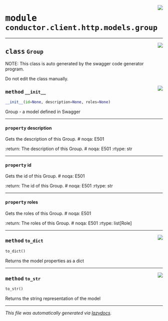 <!-- markdownlint-disable -->

<a href="../src/conductor/client/http/models/group.py#L0"><img align="right" style="float:right;" src="https://img.shields.io/badge/-source-cccccc?style=flat-square"></a>

# <kbd>module</kbd> `conductor.client.http.models.group`






---

<a href="../src/conductor/client/http/models/group.py#L6"><img align="right" style="float:right;" src="https://img.shields.io/badge/-source-cccccc?style=flat-square"></a>

## <kbd>class</kbd> `Group`
NOTE: This class is auto generated by the swagger code generator program. 

Do not edit the class manually. 

<a href="../src/conductor/client/http/models/group.py#L30"><img align="right" style="float:right;" src="https://img.shields.io/badge/-source-cccccc?style=flat-square"></a>

### <kbd>method</kbd> `__init__`

```python
__init__(id=None, description=None, roles=None)
```

Group - a model defined in Swagger 


---

#### <kbd>property</kbd> description

Gets the description of this Group.  # noqa: E501 



:return: The description of this Group.  # noqa: E501 :rtype: str 

---

#### <kbd>property</kbd> id

Gets the id of this Group.  # noqa: E501 



:return: The id of this Group.  # noqa: E501 :rtype: str 

---

#### <kbd>property</kbd> roles

Gets the roles of this Group.  # noqa: E501 



:return: The roles of this Group.  # noqa: E501 :rtype: list[Role] 



---

<a href="../src/conductor/client/http/models/group.py#L106"><img align="right" style="float:right;" src="https://img.shields.io/badge/-source-cccccc?style=flat-square"></a>

### <kbd>method</kbd> `to_dict`

```python
to_dict()
```

Returns the model properties as a dict 

---

<a href="../src/conductor/client/http/models/group.py#L133"><img align="right" style="float:right;" src="https://img.shields.io/badge/-source-cccccc?style=flat-square"></a>

### <kbd>method</kbd> `to_str`

```python
to_str()
```

Returns the string representation of the model 




---

_This file was automatically generated via [lazydocs](https://github.com/ml-tooling/lazydocs)._
